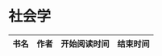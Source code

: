 # 社会学


 书名  | 作者  | 开始阅读时间  | 结束时间  
------------  | -------------  |------------- |------------- | 